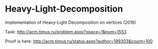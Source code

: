 # Heavy-Light-Decomposition

Implementation of Heavy-Light Decomposition on vertices (2016)

Task: http://acm.timus.ru/problem.aspx?space=1&num=1553

Proof is here: http://acm.timus.ru/status.aspx?author=199303&count=100
